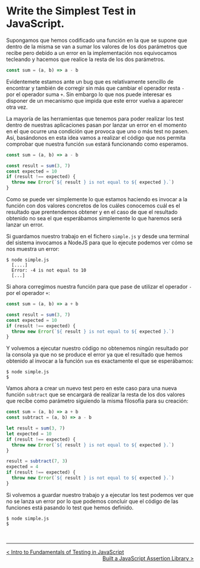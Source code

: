 # Write the Simplest Test in JavaScript.

Supongamos que hemos codificado una función en la que se supone que dentro de la misma se van a sumar los valores de los dos parámetros que recibe pero debido a un error en la implementación nos equivocamos tecleando y hacemos que realice la resta de los dos parámetros.

```js
const sum = (a, b) => a - b
```

Evidentemete estamos ante un bug que es relativamente sencillo de encontrar y también de corregir sin más que cambiar el operador resta `-` por el operador suma `+`. Sin embargo lo que nos puede interesar es disponer de un mecanismo que impida que este error vuelva a aparecer otra vez.

La mayoría de las herramientas que tenemos para poder realizar los test dentro de nuestras aplicaciones pasan por lanzar un error en el momento en el que ocurre una condición que provoca que uno o más test no pasen. Así, basándonos en esta idea vamos a realizar el código que nos permita comprobar que nuestra función `sum` estará funcionando como esperamos.

```js
const sum = (a, b) => a - b

const result = sum(3, 7)
const expected = 10
if (result !== expected) {
  throw new Error(`${ result } is not equal to ${ expected }.`)
}
```

Como se puede ver simplemente lo que estamos haciendo es invocar a la función con dos valores concretos de los cuáles conocemos cuál es el resultado que prentendemos obtener y en el caso de que el resultado obtenido no sea el que esperábamos simplemente lo que haremos será lanzar un error.

Si guardamos nuestro trabajo en el fichero `simple.js` y desde una terminal del sistema invocamos a NodeJS para que lo ejecute podemos ver cómo se nos muestra un error:

```console
$ node simple.js
  [....]
  Error: -4 is not equal to 10
  [...]
```

Si ahora corregimos nuestra función para que pase de utilizar el operador `-` por el operador `+`:

```js
const sum = (a, b) => a + b

const result = sum(3, 7)
const expected = 10
if (result !== expected) {
  throw new Error(`${ result } is not equal to ${ expected }.`)
}
```

Y volvemos a ejecutar nuestro código no obtenemos ningún resultado por la consola ya que no se produce el error ya que el resultado que hemos obtenido al invocar a la función `sum` es exactamente el que se esperábamos:

```console
$ node simple.js
$
```

Vamos ahora a crear un nuevo test pero en este caso para una nueva función `subtract` que se encargará de realizar la resta de los dos valores que recibe como parámetro siguiendo la misma filosofía para su creación:

```js
const sum = (a, b) => a + b
const subtract = (a, b) => a - b

let result = sum(3, 7)
let expected = 10
if (result !== expected) {
  throw new Error(`${ result } is not equal to ${ expected }.`)
}

result = subtract(7, 3)
expected = 4
if (result !== expected) {
  throw new Error(`${ result } is not equal to ${ expected }.`)
}
```

Si volvemos a guardar nuestro trabajo y a ejecutar los test podemos ver que no se lanza un error por lo que podemos concluir que el código de las funciones está pasando lo test que hemos definido.

```console
$ node simple.js
$
```

<br />

----
<div>
  <div style="float: left">
    <a href="">
      < Intro to Fundamentals of Testing in JavaScript
    </a>
  </div>
  <div style="float: right">
    <a href="">
      Built a JavaScript Assertion Library >
    </a>
  </div>
</div>
